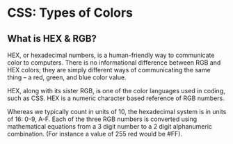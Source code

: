 # CSS: Types of Colors

## What is HEX & RGB?

HEX, or hexadecimal numbers, is a human-friendly way to communicate color to computers. There is no informational difference between RGB and HEX colors; they are simply different ways of communicating the same thing – a red, green, and blue color value.

HEX, along with its sister RGB, is one of the color languages used in coding, such as CSS. HEX is a numeric character based reference of RGB numbers.

Whereas we typically count in units of 10, the hexadecimal system is in units of 16: 0-9, A-F. Each of the three RGB numbers is converted using mathematical equations from a 3 digit number to a 2 digit alphanumeric combination. (For instance a value of 255 red would be #FF).
